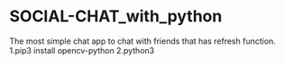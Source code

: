 # SOCIAL-CHAT_with_python
The most simple chat app to chat with friends that has refresh function.
1.pip3 install opencv-python
2.python3 <script name>
  
  Thus you can run the code. Just insatll opencv with the linux command otherwise it will not work.
